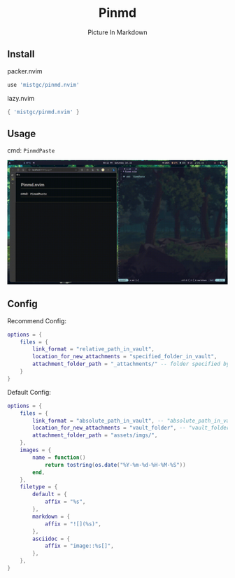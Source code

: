 <div align="center">
    <h1>Pinmd</h1>
    <p>Picture In Markdown</p>
</div>

## Install

packer.nvim

```lua
use 'mistgc/pinmd.nvim'
```

lazy.nvim

```lua
{ 'mistgc/pinmd.nvim' }
```

## Usage
cmd: `PinmdPaste`

![usage](assets/pinmd.nvim_usage.gif)

## Config

Recommend Config:

```lua
options = {
    files = {
        link_format = "relative_path_in_vault",
        location_for_new_attachments = "specified_folder_in_vault",
        attachment_folder_path = "_attachments/" -- folder specified by yourself
    }
}
```

Default Config:

```lua
options = {
    files = {
        link_format = "absolute_path_in_vault", -- "absolute_path_in_vault", "relative_path_in_vault"
        location_for_new_attachments = "vault_folder", -- "vault_folder", "specified_folder_in_vault"
        attachment_folder_path = "assets/imgs/",
    },
    images = {
        name = function()
            return tostring(os.date("%Y-%m-%d-%H-%M-%S"))
        end,
    },
    filetype = {
        default = {
            affix = "%s",
        },
        markdown = {
            affix = "![](%s)",
        },
        asciidoc = {
            affix = "image::%s[]",
        },
    },
}
```
